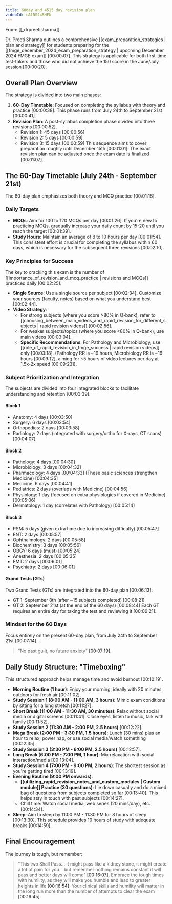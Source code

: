 ```yaml
---
title: 60day and 4515 day revision plan
videoId: cAl5S24SHEk
---
```


From: [[_drpreetisharma]] <br/> 

Dr. Preeti Sharma outlines a comprehensive [[exam_preparation_strategies | plan and strategy]] for students preparing for the [[fmge_december_2024_exam_preparation_strategy | upcoming December 2024 FMGE exam]] <a class="yt-timestamp" data-t="00:00:07">[00:00:07]</a>. This strategy is applicable for both first-time test-takers and those who did not achieve the 150 score in the June/July session <a class="yt-timestamp" data-t="00:00:20">[00:00:20]</a>.

## Overall Plan Overview

The strategy is divided into two main phases:
1.  **60-Day Timetable**: Focused on completing the syllabus with theory and practice <a class="yt-timestamp" data-t="00:00:38">[00:00:38]</a>. This phase runs from July 24th to September 21st <a class="yt-timestamp" data-t="00:00:41">[00:00:41]</a>.
2.  **Revision Plan**: A post-syllabus completion phase divided into three revisions <a class="yt-timestamp" data-t="00:00:52">[00:00:52]</a>.
    *   Revision 1: 45 days <a class="yt-timestamp" data-t="00:00:56">[00:00:56]</a>
    *   Revision 2: 5 days <a class="yt-timestamp" data-t="00:00:59">[00:00:59]</a>
    *   Revision 3: 15 days <a class="yt-timestamp" data-t="00:00:59">[00:00:59]</a>
    This sequence aims to cover preparation roughly until December 15th <a class="yt-timestamp" data-t="00:01:01">[00:01:01]</a>. The exact revision plan can be adjusted once the exam date is finalized <a class="yt-timestamp" data-t="00:01:07">[00:01:07]</a>.

## The 60-Day Timetable (July 24th - September 21st)

The 60-day plan emphasizes both theory and MCQ practice <a class="yt-timestamp" data-t="00:01:18">[00:01:18]</a>.

### Daily Targets
*   **MCQs**: Aim for 100 to 120 MCQs per day <a class="yt-timestamp" data-t="00:01:26">[00:01:26]</a>. If you're new to practicing MCQs, gradually increase your daily count by 15-20 until you reach the target <a class="yt-timestamp" data-t="00:01:39">[00:01:39]</a>.
*   **Study Hours**: Maintain an average of 8 to 10 hours per day <a class="yt-timestamp" data-t="00:01:54">[00:01:54]</a>. This consistent effort is crucial for completing the syllabus within 60 days, which is necessary for the subsequent three revisions <a class="yt-timestamp" data-t="00:02:10">[00:02:10]</a>.

### Key Principles for Success
The key to cracking this exam is the number of [[importance_of_revision_and_mcq_practice | revisions and MCQs]] practiced daily <a class="yt-timestamp" data-t="00:02:25">[00:02:25]</a>.
*   **Single Source**: Use a single source per subject <a class="yt-timestamp" data-t="00:02:34">[00:02:34]</a>. Customize your sources (faculty, notes) based on what you understand best <a class="yt-timestamp" data-t="00:02:44">[00:02:44]</a>.
*   **Video Strategy**:
    *   For strong subjects (where you score >80% in Q-bank), refer to [[choosing_between_main_videos_and_rapid_revision_for_different_subjects | rapid revision videos]] <a class="yt-timestamp" data-t="00:02:56">[00:02:56]</a>.
    *   For weaker subjects/topics (where you score <80% in Q-bank), use main videos <a class="yt-timestamp" data-t="00:03:04">[00:03:04]</a>.
    *   **Specific Recommendations**: For Pathology and Microbiology, use [[role_of_rapid_revision_in_fmge_success | rapid revision videos]] only <a class="yt-timestamp" data-t="00:03:18">[00:03:18]</a>. (Pathology RR is ~19 hours, Microbiology RR is ~16 hours <a class="yt-timestamp" data-t="00:09:12">[00:09:12]</a>, aiming for ~5 hours of video lectures per day at 1.5x-2x speed <a class="yt-timestamp" data-t="00:09:23">[00:09:23]</a>).

### Subject Prioritization and Integration
The subjects are divided into four integrated blocks to facilitate understanding and retention <a class="yt-timestamp" data-t="00:03:39">[00:03:39]</a>.

#### Block 1
*   Anatomy: 4 days <a class="yt-timestamp" data-t="00:03:50">[00:03:50]</a>
*   Surgery: 6 days <a class="yt-timestamp" data-t="00:03:54">[00:03:54]</a>
*   Orthopedics: 2 days <a class="yt-timestamp" data-t="00:03:58">[00:03:58]</a>
*   Radiology: 2 days (integrated with surgery/ortho for X-rays, CT scans) <a class="yt-timestamp" data-t="00:04:07">[00:04:07]</a>

#### Block 2
*   Pathology: 4 days <a class="yt-timestamp" data-t="00:04:30">[00:04:30]</a>
*   Microbiology: 3 days <a class="yt-timestamp" data-t="00:04:32">[00:04:32]</a>
*   Pharmacology: 4 days <a class="yt-timestamp" data-t="00:04:33">[00:04:33]</a> (These basic sciences strengthen Medicine) <a class="yt-timestamp" data-t="00:04:35">[00:04:35]</a>
*   Medicine: 6 days <a class="yt-timestamp" data-t="00:04:41">[00:04:41]</a>
*   Pediatrics: 2 days (overlaps with Medicine) <a class="yt-timestamp" data-t="00:04:56">[00:04:56]</a>
*   Physiology: 1 day (focused on extra physiologies if covered in Medicine) <a class="yt-timestamp" data-t="00:05:06">[00:05:06]</a>
*   Dermatology: 1 day (correlates with Pathology) <a class="yt-timestamp" data-t="00:05:14">[00:05:14]</a>

#### Block 3
*   PSM: 5 days (given extra time due to increasing difficulty) <a class="yt-timestamp" data-t="00:05:47">[00:05:47]</a>
*   ENT: 2 days <a class="yt-timestamp" data-t="00:05:57">[00:05:57]</a>
*   Ophthalmology: 2 days <a class="yt-timestamp" data-t="00:05:58">[00:05:58]</a>
*   Biochemistry: 3 days <a class="yt-timestamp" data-t="00:05:56">[00:05:56]</a>
*   OBGY: 6 days (must) <a class="yt-timestamp" data-t="00:05:24">[00:05:24]</a>
*   Anesthesia: 2 days <a class="yt-timestamp" data-t="00:05:35">[00:05:35]</a>
*   FMT: 2 days <a class="yt-timestamp" data-t="00:06:01">[00:06:01]</a>
*   Psychiatry: 2 days <a class="yt-timestamp" data-t="00:06:01">[00:06:01]</a>

#### Grand Tests (GTs)
Two Grand Tests (GTs) are integrated into the 60-day plan <a class="yt-timestamp" data-t="00:06:13">[00:06:13]</a>:
*   GT 1: September 8th (after ~15 subjects completed) <a class="yt-timestamp" data-t="00:08:21">[00:08:21]</a>
*   GT 2: September 21st (at the end of the 60 days) <a class="yt-timestamp" data-t="00:08:44">[00:08:44]</a>
Each GT requires an entire day for taking the test and reviewing it <a class="yt-timestamp" data-t="00:06:21">[00:06:21]</a>.

### Mindset for the 60 Days
Focus entirely on the present 60-day plan, from July 24th to September 21st <a class="yt-timestamp" data-t="00:07:14">[00:07:14]</a>.
> "No past guilt, no future anxiety" <a class="yt-timestamp" data-t="00:07:19">[00:07:19]</a>.

## Daily Study Structure: "Timeboxing"

This structured approach helps manage time and avoid burnout <a class="yt-timestamp" data-t="00:10:19">[00:10:19]</a>.

*   **Morning Routine (1 hour)**: Enjoy your morning, ideally with 20 minutes outdoors for fresh air <a class="yt-timestamp" data-t="00:11:02">[00:11:02]</a>.
*   **Study Session 1 (8:00 AM - 11:00 AM, 3 hours)**: Mimic exam conditions by sitting for a long stretch <a class="yt-timestamp" data-t="00:11:27">[00:11:27]</a>.
*   **Short Break (11:00 AM - 11:30 AM, 30 minutes)**: Relax without social media or digital screens <a class="yt-timestamp" data-t="00:11:41">[00:11:41]</a>. Close eyes, listen to music, talk with family <a class="yt-timestamp" data-t="00:11:52">[00:11:52]</a>.
*   **Study Session 2 (11:30 AM - 2:00 PM, 2.5 hours)** <a class="yt-timestamp" data-t="00:12:22">[00:12:22]</a>.
*   **Mega Break (2:00 PM - 3:30 PM, 1.5 hours)**: Lunch (30 mins) plus an hour to relax, power nap, or use social media/watch something <a class="yt-timestamp" data-t="00:12:35">[00:12:35]</a>.
*   **Study Session 3 (3:30 PM - 6:00 PM, 2.5 hours)** <a class="yt-timestamp" data-t="00:12:57">[00:12:57]</a>.
*   **Long Break (6:00 PM - 7:00 PM, 1 hour)**: Mix relaxation with social interaction/media <a class="yt-timestamp" data-t="00:13:04">[00:13:04]</a>.
*   **Study Session 4 (7:00 PM - 9:00 PM, 2 hours)**: The shortest session as you're getting tired <a class="yt-timestamp" data-t="00:13:19">[00:13:19]</a>.
*   **Evening Routine (9:00 PM onwards)**:
    *   **[[utilizing_rapid_revision_notes_and_custom_modules | Custom module]] Practice (30 questions)**: Lie down casually and do a mixed bag of questions from subjects completed so far <a class="yt-timestamp" data-t="00:13:40">[00:13:40]</a>. This helps stay in touch with past subjects <a class="yt-timestamp" data-t="00:14:27">[00:14:27]</a>.
    *   Chill time: Watch social media, web series (20 mins/day), etc. <a class="yt-timestamp" data-t="00:14:34">[00:14:34]</a>.
*   **Sleep**: Aim to sleep by 11:00 PM - 11:30 PM for 8 hours of sleep <a class="yt-timestamp" data-t="00:13:30">[00:13:30]</a>. This schedule provides 10 hours of study with adequate breaks <a class="yt-timestamp" data-t="00:14:59">[00:14:59]</a>.

## Final Encouragement
The journey is tough, but remember:
> "This two Shall Pass... It might pass like a kidney stone, it might create a lot of pain for you... but remember nothing remains constant it will pass and better days will come" <a class="yt-timestamp" data-t="00:16:07">[00:16:07]</a>.
Embrace the tough times with humility, as they will make you humble and lead to greater heights in life <a class="yt-timestamp" data-t="00:16:54">[00:16:54]</a>. Your clinical skills and humility will matter in the long run more than the number of attempts to clear the exam <a class="yt-timestamp" data-t="00:16:45">[00:16:45]</a>.